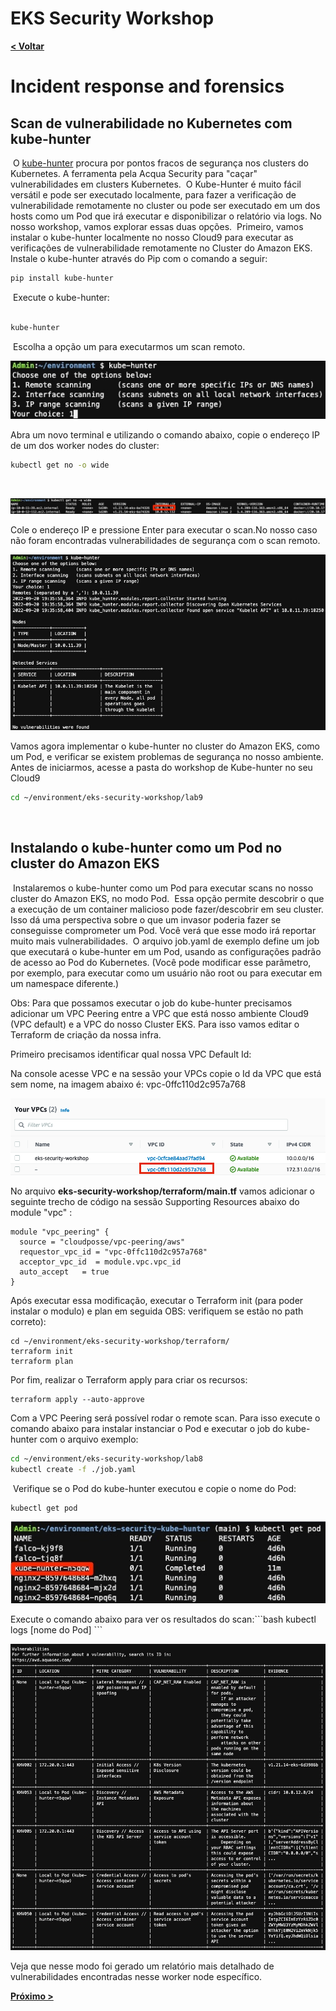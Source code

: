 # EKS Security Workshop

[**< Voltar**](./10-Lab8.md)

# Incident response and forensics

## Scan de vulnerabilidade no Kubernetes com kube-hunter
​
O [kube-hunter](https://github.com/aquasecurity/kube-hunter) procura por pontos fracos de segurança nos clusters do Kubernetes. A ferramenta pela Acqua Security para "caçar" vulnerabilidades em clusters Kubernetes.
​
O Kube-Hunter é muito fácil versátil e pode ser executado localmente, para fazer a verificação de vulnerabilidade remotamente no cluster ou pode ser executado em um dos hosts como um Pod que irá executar e disponibilizar o relatório via logs. No nosso workshop, vamos explorar essas duas opções.
​
Primeiro, vamos instalar o kube-hunter localmente no nosso Cloud9 para executar as verificações de vulnerabilidade remotamente no Cluster do Amazon EKS.
​
Instale o kube-hunter através do Pip com o comando a seguir: 
​
```bash
pip install kube-hunter
```
​
Execute o kube-hunter:  
​
```bash
kube-hunter
```
​
Escolha a opção um para executarmos um scan remoto. 
​
<p align="left"> 
<img src="../static/11.3-kube-hunter3.jpg">
</p>
​
Abra um novo terminal e utilizando o comando abaixo, copie o endereço IP de um dos worker nodes do cluster: 

```bash
kubectl get no -o wide
```
​
<p align="left"> 
<img src="../static/11.4-kube-hunter4.jpg">
</p>
​
Cole o endereço IP e pressione Enter para executar o scan. 
​
No nosso caso não foram encontradas vulnerabilidades de segurança com o scan remoto. 
​
<p align="left"> 
<img src="../static/11.5-kube-hunter5.jpg">
</p>
​
Vamos agora implementar o kube-hunter no cluster do Amazon EKS, como um Pod, e verificar se existem problemas de segurança no nosso ambiente. 
​
Antes de iniciarmos, acesse a pasta do workshop de Kube-hunter no seu Cloud9  

```bash
cd ~/environment/eks-security-workshop/lab9
```
​
## Instalando o kube-hunter como um Pod no cluster do Amazon EKS
​
Instalaremos o kube-hunter como um Pod para executar scans no nosso cluster do Amazon EKS, no modo Pod. 
​
Essa opção permite descobrir o que a execução de um container malicioso pode fazer/descobrir em seu cluster. Isso dá uma perspectiva sobre o que um invasor poderia fazer se conseguisse comprometer um Pod. Você verá que esse modo irá reportar muito mais vulnerabilidades. 
​
O arquivo job.yaml de exemplo define um job que executará o kube-hunter em um Pod, usando as configurações padrão de acesso ao Pod do Kubernetes. (Você pode modificar esse parâmetro, por exemplo, para executar como um usuário não root ou para executar em um namespace diferente.) 

Obs: Para que possamos executar o job do kube-hunter precisamos adicionar um VPC Peering entre a VPC que está nosso ambiente Cloud9 (VPC default) e a VPC do nosso Cluster EKS. Para isso vamos editar o Terraform de criação da nossa infra. 

Primeiro precisamos identificar qual nossa VPC Default Id: 

Na console acesse VPC e na sessão your VPCs copie o Id da VPC que está sem nome, na imagem abaixo é: vpc-0ffc110d2c957a768 

<p align="left"> 
<img src="../static/11.6-kube-hunter6.png">
</p>

No arquivo **eks-security-workshop/terraform/main.tf** vamos adicionar o seguinte trecho de código na sessão Supporting Resources abaixo do module "vpc" : 

```
module "vpc_peering" {
  source = "cloudposse/vpc-peering/aws"
  requestor_vpc_id = "vpc-0ffc110d2c957a768"
  acceptor_vpc_id  = module.vpc.vpc_id
  auto_accept   = true
}
```
Após executar essa modificação, executar o Terraform init (para poder instalar o modulo) e plan em seguida
OBS: verifiquem se estão no path correto): 

```
cd ~/environment/eks-security-workshop/terraform/
terraform init
terraform plan
```

Por fim, realizar o Terraform apply para criar os recursos: 

```
terraform apply --auto-approve
```

Com a VPC Peering será possível rodar o remote scan. Para isso execute o comando abaixo para instalar instanciar o Pod e executar o job do kube-hunter com o arquivo exemplo:

```bash
cd ~/environment/eks-security-workshop/lab8
kubectl create -f ./job.yaml
```
​
Verifique se o Pod do kube-hunter executou e copie o nome do Pod: 
​
```bash
kubectl get pod
```

<p align="left"> 
<img src="../static/11.1-kube-hunter1.jpg">
</p>
​
Execute o comando abaixo para ver os resultados do scan: 
​
```bash
kubectl logs [nome do Pod]
```
​
<p align="left"> 
<img src="../static/11.2-kube-hunter2.jpg">
</p> 
​
Veja que nesse modo foi gerado um relatório mais detalhado de vulnerabilidades encontradas nesse worker node específico. 


[**Próximo >**](./12-Lab10.md)